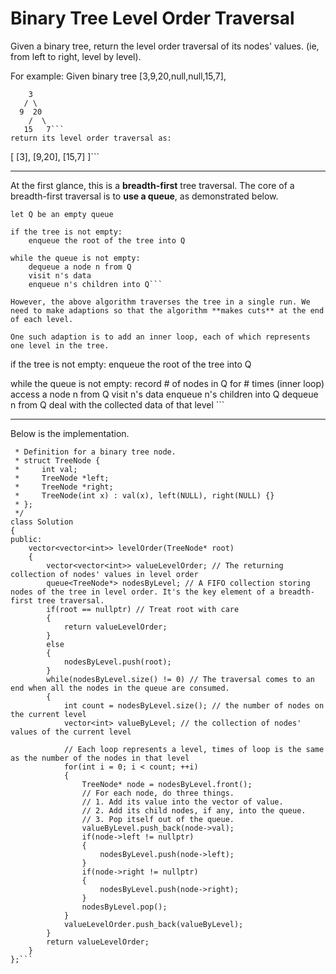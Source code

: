 # Binary Tree Level Order Traversal

Given a binary tree, return the level order traversal of its nodes' values. (ie, from left to right, level by level).

For example:
Given binary tree [3,9,20,null,null,15,7],
```    
    3
   / \
  9  20
    /  \
   15   7```
return its level order traversal as:
```
[
  [3],
  [9,20],
  [15,7]
]```



---

At the first glance, this is a **breadth-first** tree traversal. The core of a breadth-first traversal is to **use a queue**, as demonstrated below.

```
let Q be an empty queue

if the tree is not empty:
    enqueue the root of the tree into Q

while the queue is not empty:
    dequeue a node n from Q
    visit n's data
    enqueue n's children into Q```

However, the above algorithm traverses the tree in a single run. We need to make adaptions so that the algorithm **makes cuts** at the end of each level.

One such adaption is to add an inner loop, each of which represents one level in the tree.

```
if the tree is not empty:
    enqueue the root of the tree into Q

while the queue is not empty:
    record # of nodes in Q
    for # times (inner loop)
        access a node n from Q
        visit n's data
        enqueue n's children into Q
        dequeue n from Q
    deal with the collected data of that level
    ```




---

Below is the implementation. 


```/**
 * Definition for a binary tree node.
 * struct TreeNode {
 *     int val;
 *     TreeNode *left;
 *     TreeNode *right;
 *     TreeNode(int x) : val(x), left(NULL), right(NULL) {}
 * };
 */
class Solution 
{
public:
    vector<vector<int>> levelOrder(TreeNode* root) 
    {
        vector<vector<int>> valueLevelOrder; // The returning collection of nodes' values in level order
        queue<TreeNode*> nodesByLevel; // A FIFO collection storing nodes of the tree in level order. It's the key element of a breadth-first tree traversal.
        if(root == nullptr) // Treat root with care
        {
            return valueLevelOrder;
        }
        else
        {
            nodesByLevel.push(root);
        }
        while(nodesByLevel.size() != 0) // The traversal comes to an end when all the nodes in the queue are consumed.
        {
            int count = nodesByLevel.size(); // the number of nodes on the current level
            vector<int> valueByLevel; // the collection of nodes' values of the current level
            
            // Each loop represents a level, times of loop is the same as the number of the nodes in that level
            for(int i = 0; i < count; ++i) 
            {
                TreeNode* node = nodesByLevel.front();
                // For each node, do three things.
                // 1. Add its value into the vector of value. 
                // 2. Add its child nodes, if any, into the queue.
                // 3. Pop itself out of the queue.
                valueByLevel.push_back(node->val);
                if(node->left != nullptr)
                {
                    nodesByLevel.push(node->left);
                }
                if(node->right != nullptr)
                {
                    nodesByLevel.push(node->right);
                }
                nodesByLevel.pop();
            }
            valueLevelOrder.push_back(valueByLevel);
        }
        return valueLevelOrder;
    }
};```